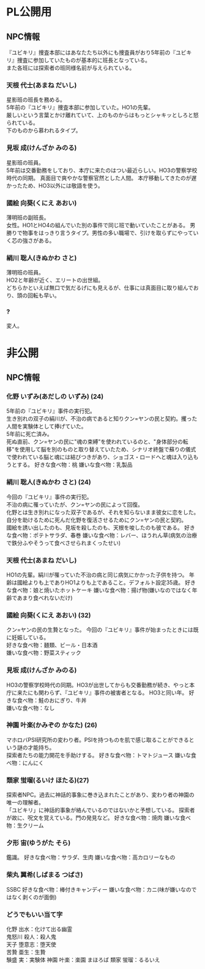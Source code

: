 
# PL公開用
## NPC情報
『ユビキリ』捜査本部にはあなたたち以外にも捜査員がおり5年前の『ユビキリ』捜査に参加していたものが基本的に班長となっている。  
また各班には探索者の班同様名前が与えられている。  

### 天根 代士(あまね だいし)
星影班の班長を務める。  
5年前の『ユビキリ』捜査本部に参加していた。HO1の先輩。  
厳しいという言葉とかけ離れていて、上のものからはもっとシャキッとしろと怒られている。  
下のものから慕われるタイプ。  

### 見坂 成(けんざか みのる)
星影班の班員。  
5年前は交番勤務をしており、本庁に来たのはつい最近らしい。HO3の警察学校時代の同期。
真面目で爽やかな警察官然とした人間。
本庁移動してきたのが遅かったため、HO3以外には敬語を使う。  

### 國絵 向葵(くにえ あおい)
薄明班の副班長。  
女性。HO1とHO4の組んでいた別の事件で同じ班で動いていたことがある。
男勝りで物事をはっきり言うタイプ。男性の多い職場で、引けを取らずにやっていく芯の強さがある。  

### 絹川 聡人(きぬかわ さと)
薄明班の班員。  
HO2と年齢が近く、エリートの出世組。  
どちらかといえば無口で気だるげにも見えるが、仕事には真面目に取り組んでおり、頭の回転も早い。  


### ?
変人。  

# 非公開
## NPC情報
### 化野 いずみ(あだしの いずみ) (24)
5年前の『ユビキリ』事件の実行犯。  
生き別れの双子の絹川が、不治の病であると知りクン=ヤンの民と契約。攫った人間を実験体として捧げていた。  
5年前に死亡済み。  
死ぬ直前、クン=ヤンの民に"魂の束縛"を使われているのと、"身体部分の転移"を使用して脳を別のものと取り替えていたため、シナリオ終盤で蘇りの儀式で使われている脳と魂には結びつきがあり、ショゴス・ロードへと魂は入り込もうとする。
好きな食べ物：桃
嫌いな食べ物：乳製品

### 絹川 聡人(きぬかわ さと) (24)
今回の『ユビキリ』事件の実行犯。  
不治の病に罹っていたが、クン=ヤンの民によって回復。  
化野とは生き別れになった双子であるが、それを知らないまま彼女に恋をした。  
自分を助けるために死んだ化野を復活させるためにクン=ヤンの民と契約。  
國絵を誘い出したのも、見坂を殺したのも、天根を唆したのも彼である。
好きな食べ物：ポテトサラダ、春巻
嫌いな食べ物：レバー、ほうれん草(病気の治療で鉄分ふやそうって食べさせられまくったせい)  

### 天根 代士(あまね だいし)
HO1の先輩。絹川が罹っていた不治の病と同じ病気にかかった子供を持つ。
年齢は國絵よりも上でありHO1よりも上であること。デフォルト設定35歳。
好きな食べ物：娘と焼いたホットケーキ
嫌いな食べ物：揚げ物(嫌いなのではなく年齢であまり食べれないだけ)  

### 國絵 向葵(くにえ あおい) (32)
クン=ヤンの民の生贄となった。
今回の『ユビキリ』事件が始まったときには既に妊娠している。  
好きな食べ物：麺類、ビール・日本酒  
嫌いな食べ物：野菜スティック

### 見坂 成(けんざか みのる)
HO3の警察学校時代の同期。HO3が出世してからも交番勤務が続き、やっと本庁に来たにも関わらず、『ユビキリ』事件の被害者となる。
HO3と同い年。
好きな食べ物：鮭のおにぎり、牛丼  
嫌いな食べ物：なし

### 神園 叶楽(かみぞの かなた) (26)
マホロバPSI研究所の変わり者。PSIを持つものを肌で感じ取ることができるという謎の才能持ち。  
探索者たちの能力開花を手助けする。
好きな食べ物：トマトジュース
嫌いな食べ物：にんにく


### 類家 蛍瑠(るいけ ほたる)(27)
探索者NPC。過去に神話的事象に巻き込まれたことがあり、変わり者の神園の唯一の理解者。  
「ユビキリ」に神話的事象が絡んでいるのではないかと予想している。
探索者が故に、呪文を覚えている。門の発見など。
好きな食べ物：焼肉
嫌いな食べ物：生クリーム

### 夕形 宙(ゆうがた そら)
鑑識。
好きな食べ物：サラダ、生肉
嫌いな食べ物：高カロリーなもの

### 柴丸 翼希(しばまる つばさ)
SSBC
好きな食べ物：棒付きキャンディー
嫌いな食べ物：カニ(味が嫌いなのではなく剥くのが面倒)

### どうでもいい当て字
化野 出水：化けて出る幽霊   
鬼怒川 殺人：殺人鬼  
天子 堕意志：堕天使  
苦贄 亜生：生贄  
験盛 実：実験体
神園 叶楽：楽園 まほろば
類家 蛍瑠：るるいえ